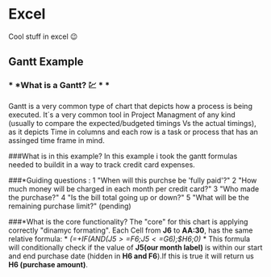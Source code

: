# Excel
 Cool stuff in excel :wink: 

## Gantt Example

### * *What  is a **Gantt**? :chart: *  *

Gantt is a very common type of chart that depicts how a process is being executed.
It´s a very common tool in Project Managment of any  kind (usually to compare the expected/budgeted
timings Vs the actual timings), as it depicts Time in  columns and each row is a task or process that 
has an assinged time frame in mind. 

###What is in this example?
In this example i took the gantt formulas needed to buildit in a way to track credit card expenses.

###*Guiding questions :
1 "When will this purchse be 'fully paid'?"
2 "How much money will be  charged in each month per credit card?"
3 "Who made the purchase?"
4 "Is the bill total going  up or down?"
5 "What will be the remaining purchase limit?" (pending)

###*What is the core functionality?
The "core" for this chart is applying correctly "dinamyc formating".
Each Cell from **J6** to **AA:30**, has the same relative formula:
	* *(=+IF(AND(J$5>=$F6;J$5<=$G6);$H6;0)* *
This formula will conditionally check if the value of **J5(our month label)** is within 
our  start and end  purchase date (hidden in **H6 and F6**).If this is true it will 
return us **H6 (purchase amount)**.
